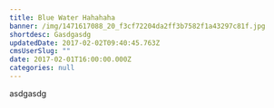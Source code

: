 ```yaml
---
title: Blue Water Hahahaha
banner: /img/1471617088_20_f3cf72204da2ff3b7582f1a43297c81f.jpg
shortdesc: Gasdgasdg
updatedDate: 2017-02-02T09:40:45.763Z
cmsUserSlug: ""
date: 2017-02-01T16:00:00.000Z
categories: null
---
```


asdgasdg
